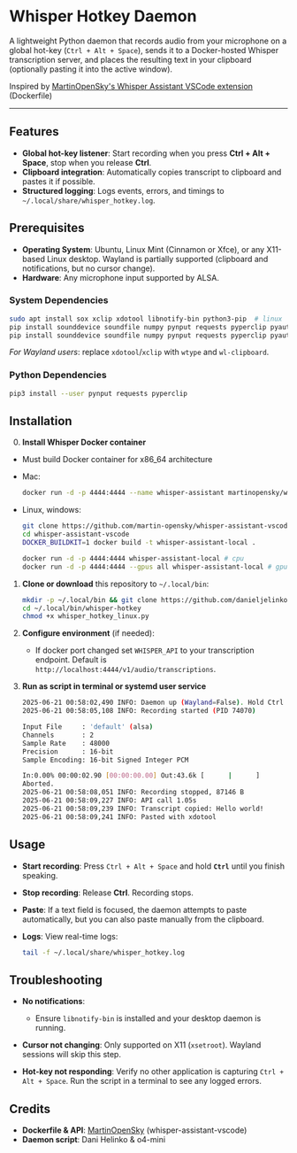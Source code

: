 # Whisper Hotkey Daemon

A lightweight Python daemon that records audio from your microphone on a global hot-key (`Ctrl + Alt + Space`), sends it to a Docker-hosted Whisper transcription server, and places the resulting text in your clipboard (optionally pasting it into the active window).

Inspired by [MartinOpenSky's Whisper Assistant VSCode extension](https://github.com/martin-opensky/whisper-assistant-vscode) (Dockerfile)

---

## Features

* **Global hot-key listener**: Start recording when you press **Ctrl + Alt + Space**, stop when you release **Ctrl**.
* **Clipboard integration**: Automatically copies transcript to clipboard and pastes it if possible.
* **Structured logging**: Logs events, errors, and timings to `~/.local/share/whisper_hotkey.log`.

## Prerequisites

* **Operating System**: Ubuntu, Linux Mint (Cinnamon or Xfce), or any X11-based Linux desktop. Wayland is partially supported (clipboard and notifications, but no cursor change).
* **Hardware**: Any microphone input supported by ALSA.

### System Dependencies

```bash
sudo apt install sox xclip xdotool libnotify-bin python3-pip  # linux
pip install sounddevice soundfile numpy pynput requests pyperclip pyautogui win10toast # windows
pip install sounddevice soundfile numpy pynput requests pyperclip pyautogui # macOS
```

*For Wayland users*: replace `xdotool`/`xclip` with `wtype` and `wl-clipboard`.

### Python Dependencies

```bash
pip3 install --user pynput requests pyperclip
```

## Installation

0. **Install Whisper Docker container**

* Must build Docker container for x86_64 architecture

* Mac:

    ```bash
    docker run -d -p 4444:4444 --name whisper-assistant martinopensky/whisper-assistant:latest
    ```

* Linux, windows:

    ```bash
    git clone https://github.com/martin-opensky/whisper-assistant-vscode
    cd whisper-assistant-vscode
    DOCKER_BUILDKIT=1 docker build -t whisper-assistant-local .

    docker run -d -p 4444:4444 whisper-assistant-local # cpu
    docker run -d -p 4444:4444 --gpus all whisper-assistant-local # gpu support
    ```

1. **Clone or download** this repository to `~/.local/bin`:

   ```bash
   mkdir -p ~/.local/bin && git clone https://github.com/danieljelinko/whisper-hotkey-daemon.git ~/.local/bin/whisper-hotkey
   cd ~/.local/bin/whisper-hotkey
   chmod +x whisper_hotkey_linux.py
   ```

2. **Configure environment** (if needed):

   * If docker port changed set `WHISPER_API` to your transcription endpoint. Default is `http://localhost:4444/v1/audio/transcriptions`.

3. **Run as script in terminal or systemd user service**

    ```bash
    2025-06-21 00:58:02,490 INFO: Daemon up (Wayland=False). Hold Ctrl + Alt + Space to record; release Ctrl to stop.
    2025-06-21 00:58:05,108 INFO: Recording started (PID 74070)

    Input File     : 'default' (alsa)
    Channels       : 2
    Sample Rate    : 48000
    Precision      : 16-bit
    Sample Encoding: 16-bit Signed Integer PCM

    In:0.00% 00:00:02.90 [00:00:00.00] Out:43.6k [      |      ]        Clip:0    
    Aborted.
    2025-06-21 00:58:08,051 INFO: Recording stopped, 87146 B
    2025-06-21 00:58:09,227 INFO: API call 1.05s
    2025-06-21 00:58:09,239 INFO: Transcript copied: Hello world!
    2025-06-21 00:58:09,241 INFO: Pasted with xdotool
    ```

## Usage

* **Start recording**: Press `Ctrl + Alt + Space` and hold **`Ctrl`** until you finish speaking.
* **Stop recording**: Release **Ctrl**. Recording stops.
* **Paste**: If a text field is focused, the daemon attempts to paste automatically, but you can also paste manually from the clipboard.
* **Logs**: View real-time logs:

  ```bash
  tail -f ~/.local/share/whisper_hotkey.log
  ```

## Troubleshooting

* **No notifications**:

  * Ensure `libnotify-bin` is installed and your desktop daemon is running.

* **Cursor not changing**: Only supported on X11 (`xsetroot`). Wayland sessions will skip this step.

* **Hot-key not responding**: Verify no other application is capturing `Ctrl + Alt + Space`. Run the script in a terminal to see any logged errors.

## Credits

* **Dockerfile & API**: [MartinOpenSky](https://github.com/martin-opensky) (whisper-assistant-vscode)
* **Daemon script**: Dani Helinko & o4-mini
